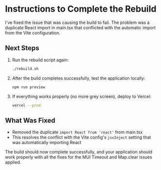 # Instructions to Complete the Rebuild

I've fixed the issue that was causing the build to fail. The problem was a duplicate React import in main.tsx that conflicted with the automatic import from the Vite configuration.

## Next Steps

1. Run the rebuild script again:
   ```bash
   ./rebuild.sh
   ```

2. After the build completes successfully, test the application locally:
   ```bash
   npm run preview
   ```

3. If everything works properly (no more grey screen), deploy to Vercel:
   ```bash
   vercel --prod
   ```

## What Was Fixed

- Removed the duplicate `import React from 'react'` from main.tsx
- This resolves the conflict with the Vite config's `jsxInject` setting that was automatically importing React

The build should now complete successfully, and your application should work properly with all the fixes for the MUI Timeout and Map.clear issues applied.
